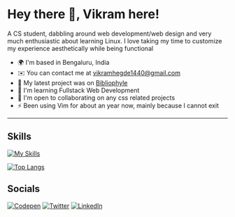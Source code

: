 # Hey there 👋, Vikram here!

A CS student, dabbling around web development/web design and very much enthusiastic about learning Linux. I love taking my time to customize my experience aesthetically while being functional

* 🌍  I'm based in Bengaluru, India
* ✉️  You can contact me at [vikramhegde1440@gmail.com](mailto:vikramhegde1440@gmail.com)
* 🚀  My latest project was on [Bibliophyle](https://bibliophyle.vercel.app)
* 🧠  I'm learning Fullstack Web Development
* 🤝  I'm open to collaborating on any css related projects
* ⚡  Been using Vim for about an year now, mainly because I cannot exit
---

## Skills

[![My Skills](https://skillicons.dev/icons?i=html,css,sass,tailwind,js,react,svelte,figma,vim&theme=dark)](https://skillicons.dev)

[![Top Langs](https://github-readme-stats.vercel.app/api/top-langs/?username=Vikram-Hegde&layout=compact&theme=github_dark)]()

## Socials

[![Codepen](https://img.shields.io/badge/codepen-white?&style=for-the-badge&logo=codepen&logoColor=black)](https://codepen.io/vikramcodes) [![Twitter](https://img.shields.io/badge/-twitter-white?style=for-the-badge&logo=twitter)](https://twitter.com/_vikramhegde_) [![LinkedIn](https://img.shields.io/badge/-linkedin-white?style=for-the-badge&logo=linkedin&logoColor=blue)](https://www.linkedin.com/in/vikramcodes/)



<!--
**Vikram-Hegde/Vikram-Hegde** is a ✨ _special_ ✨ repository because its `README.md` (this file) appears on your GitHub profile.

Here are some ideas to get you started:

- 🔭 I’m currently working on ...
- 🌱 I’m currently learning ...
- 👯 I’m looking to collaborate on ...
- 🤔 I’m looking for help with ...
- 💬 Ask me about ...
- 📫 How to reach me: ...
- 😄 Pronouns: ...
- ⚡ Fun fact: ...
-->
